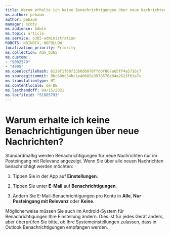 ```yaml
---
title: Warum erhalte ich keine Benachrichtigungen über neue Nachrichten?
ms.author: pebaum
author: pebaum
manager: scotv
ms.audience: Admin
ms.topic: article
ms.service: o365-administration
ROBOTS: NOINDEX, NOFOLLOW
localization_priority: Priority
ms.collection: Adm_O365
ms.custom:
- "9002579"
- "4995"
ms.openlocfilehash: 6128f1f68f33b0d6070ffd6f867a65ff4a5716c7
ms.sourcegitcommit: 8bc60ec34bc1e40685e3976576e04a2623f63a7c
ms.translationtype: HT
ms.contentlocale: de-DE
ms.lasthandoff: 04/15/2021
ms.locfileid: "51805793"
---
```

# <a name="why-dont-i-get-new-message-notifications"></a>Warum erhalte ich keine Benachrichtigungen über neue Nachrichten?

Standardmäßig werden Benachrichtigungen für neue Nachrichten nur im Posteingang mit Relevanz angezeigt. Wenn Sie über alle neuen Nachrichten benachrichtigt werden möchten:

1. Tippen Sie in der App auf **Einstellungen**.

2. Tippen Sie unter **E-Mail** auf **Benachrichtigungen**.

3. Ändern Sie E-Mail-Benachrichtigungen pro Konto in **Alle**, **Nur Posteingang mit Relevanz** oder **Keine**.

Möglicherweise müssen Sie auch im Android-System für Benachrichtigungen Ihre Einstellung ändern. Dies ist für jedes Gerät anders, aber überprüfen Sie bitte, ob Ihre Systemeinstellungen zulassen, dass in Outlook Benachrichtigungen empfangen werden.
